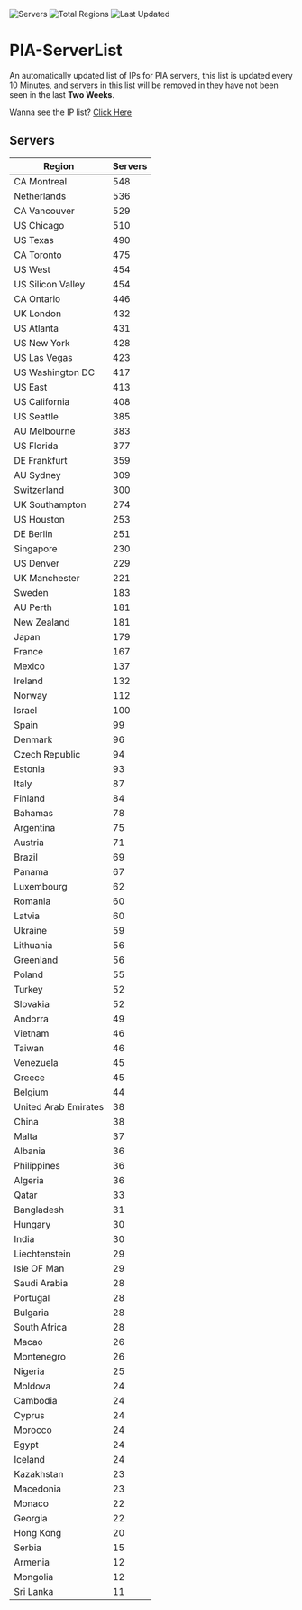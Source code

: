 ![Servers](https://img.shields.io/badge/Servers-14,933-darkgreen)
![Total Regions](https://img.shields.io/badge/Total_Regions-97-darkgreen)
![Last Updated](https://img.shields.io/badge/Last_Updated-April_30_2024_06:40_EDT-darkgreen)

# PIA-ServerList
An automatically updated list of IPs for PIA servers, this list is updated every 10 Minutes, and servers in this list will be removed in they have not been seen in the last **Two Weeks**.

Wanna see the IP list? [Click Here](./servers.json)

## Servers
| Region               | Servers |
|----------------------|---------|
| CA Montreal | 548 |
| Netherlands | 536 |
| CA Vancouver | 529 |
| US Chicago | 510 |
| US Texas | 490 |
| CA Toronto | 475 |
| US West | 454 |
| US Silicon Valley | 454 |
| CA Ontario | 446 |
| UK London | 432 |
| US Atlanta | 431 |
| US New York | 428 |
| US Las Vegas | 423 |
| US Washington DC | 417 |
| US East | 413 |
| US California | 408 |
| US Seattle | 385 |
| AU Melbourne | 383 |
| US Florida | 377 |
| DE Frankfurt | 359 |
| AU Sydney | 309 |
| Switzerland | 300 |
| UK Southampton | 274 |
| US Houston | 253 |
| DE Berlin | 251 |
| Singapore | 230 |
| US Denver | 229 |
| UK Manchester | 221 |
| Sweden | 183 |
| AU Perth | 181 |
| New Zealand | 181 |
| Japan | 179 |
| France | 167 |
| Mexico | 137 |
| Ireland | 132 |
| Norway | 112 |
| Israel | 100 |
| Spain | 99 |
| Denmark | 96 |
| Czech Republic | 94 |
| Estonia | 93 |
| Italy | 87 |
| Finland | 84 |
| Bahamas | 78 |
| Argentina | 75 |
| Austria | 71 |
| Brazil | 69 |
| Panama | 67 |
| Luxembourg | 62 |
| Romania | 60 |
| Latvia | 60 |
| Ukraine | 59 |
| Lithuania | 56 |
| Greenland | 56 |
| Poland | 55 |
| Turkey | 52 |
| Slovakia | 52 |
| Andorra | 49 |
| Vietnam | 46 |
| Taiwan | 46 |
| Venezuela | 45 |
| Greece | 45 |
| Belgium | 44 |
| United Arab Emirates | 38 |
| China | 38 |
| Malta | 37 |
| Albania | 36 |
| Philippines | 36 |
| Algeria | 36 |
| Qatar | 33 |
| Bangladesh | 31 |
| Hungary | 30 |
| India | 30 |
| Liechtenstein | 29 |
| Isle OF Man | 29 |
| Saudi Arabia | 28 |
| Portugal | 28 |
| Bulgaria | 28 |
| South Africa | 28 |
| Macao | 26 |
| Montenegro | 26 |
| Nigeria | 25 |
| Moldova | 24 |
| Cambodia | 24 |
| Cyprus | 24 |
| Morocco | 24 |
| Egypt | 24 |
| Iceland | 24 |
| Kazakhstan | 23 |
| Macedonia | 23 |
| Monaco | 22 |
| Georgia | 22 |
| Hong Kong | 20 |
| Serbia | 15 |
| Armenia | 12 |
| Mongolia | 12 |
| Sri Lanka | 11 |